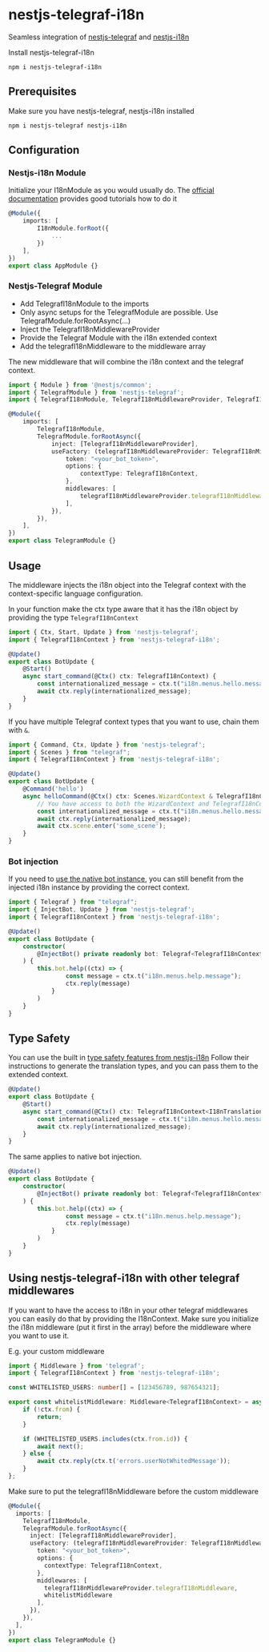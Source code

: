 # nestjs-telegraf-i18n

Seamless integration of [nestjs-telegraf](https://www.npmjs.com/package/nestjs-telegraf) and [nestjs-i18n](https://www.npmjs.com/package/nestjs-i18n)

Install nestjs-telegraf-i18n
```shell
npm i nestjs-telegraf-i18n
```

## Prerequisites
Make sure you have nestjs-telegraf, nestjs-i18n installed
```shell
npm i nestjs-telegraf nestjs-i18n
```

## Configuration

### Nestjs-i18n Module
Initialize your I18nModule as you would usually do. 
The [official documentation](https://nestjs-i18n.com/quick-start) provides good tutorials how to do it 

```typescript
@Module({
    imports: [
        I18nModule.forRoot({
            ...
        })
    ],
})
export class AppModule {}
```

### Nestjs-Telegraf Module
- Add TelegrafI18nModule to the imports
- Only async setups for the TelegrafModule are possible. Use TelegrafModule.forRootAsync(...)
- Inject the TelegrafI18nMiddlewareProvider
- Provide the Telegraf Module with the i18n extended context
- Add the telegrafI18nMiddleware to the middleware array

The new middleware that will combine the i18n context and the telegraf context.

```typescript
import { Module } from '@nestjs/common';
import { TelegrafModule } from 'nestjs-telegraf';
import { TelegrafI18nModule, TelegrafI18nMiddlewareProvider, TelegrafI18nContext } from 'nestjs-telegraf-i18n';

@Module({
    imports: [
        TelegrafI18nModule,
        TelegrafModule.forRootAsync({
            inject: [TelegrafI18nMiddlewareProvider],
            useFactory: (telegrafI18nMiddlewareProvider: TelegrafI18nMiddlewareProvider) => ({
                token: "<your_bot_token>",
                options: {
                    contextType: TelegrafI18nContext,
                },
                middlewares: [
                    telegrafI18nMiddlewareProvider.telegrafI18nMiddleware,
                ],
            }),
        }),
    ],
})
export class TelegramModule {}
```

## Usage

The middleware injects the i18n object into the Telegraf context with the context-specific language configuration. 

In your function make the ctx type aware that it has the i18n object by providing the type `TelegrafI18nContext`


```typescript
import { Ctx, Start, Update } from 'nestjs-telegraf';
import { TelegrafI18nContext } from 'nestjs-telegraf-i18n';

@Update()
export class BotUpdate {
    @Start()
    async start_command(@Ctx() ctx: TelegrafI18nContext) {
        const internationalized_message = ctx.t("i18n.menus.hello.message");
        await ctx.reply(internationalized_message);
    }
}
```

If you have multiple Telegraf context types that you want to use, chain them with `&`.

```typescript
import { Command, Ctx, Update } from 'nestjs-telegraf';
import { Scenes } from "telegraf";
import { TelegrafI18nContext } from 'nestjs-telegraf-i18n';

@Update()
export class BotUpdate {
    @Command('hello')
    async helloCommand(@Ctx() ctx: Scenes.WizardContext & TelegrafI18nContext) {
        // You have access to both the WizardContext and TelegrafI18nContext internals
        const internationalized_message = ctx.t("i18n.menus.hello.message");
        await ctx.reply(internationalized_message);
        await ctx.scene.enter('some_scene');
    }
}

```

### Bot injection
If you need to [use the native bot instance](https://nestjs-telegraf.0x467.com/extras/bot-injection.html),
you can still benefit from the injected i18n instance by providing the correct context.

```typescript
import { Telegraf } from "telegraf";
import { InjectBot, Update } from 'nestjs-telegraf';
import { TelegrafI18nContext } from 'nestjs-telegraf-i18n';

@Update()
export class BotUpdate {
    constructor(
        @InjectBot() private readonly bot: Telegraf<TelegrafI18nContext>
    ) {
        this.bot.help((ctx) => {
                const message = ctx.t("i18n.menus.help.message");
                ctx.reply(message)
            }
        )
    }
}
```

## Type Safety

You can use the built in [type safety features from nestjs-i18n](https://nestjs-i18n.com/guides/type-safety)
Follow their instructions to generate the translation types, and you can pass them to the extended context.

```typescript
@Update()
export class BotUpdate {
    @Start()
    async start_command(@Ctx() ctx: TelegrafI18nContext<I18nTranslations>) {
        const internationalized_message = ctx.t("i18n.menus.hello.message");
        await ctx.reply(internationalized_message);
    }
}
```

The same applies to native bot injection.
```typescript
@Update()
export class BotUpdate {
    constructor(
        @InjectBot() private readonly bot: Telegraf<TelegrafI18nContext<I18nTranslations>>
    ) {
        this.bot.help((ctx) => {
                const message = ctx.t("i18n.menus.help.message");
                ctx.reply(message)
            }
        )
    }
}
```

## Using nestjs-telegraf-i18n with other telegraf middlewares
If you want to have the access to i18n in your other telegraf middlewares you can easily do that by providing the I18nContext.
Make sure you initialize the i18n middleware (put it first in the array) before the middleware where you want to use it.

E.g. your custom middleware
```typescript
import { Middleware } from 'telegraf';
import { TelegrafI18nContext } from 'nestjs-telegraf-i18n';

const WHITELISTED_USERS: number[] = [123456789, 987654321];

export const whitelistMiddleware: Middleware<TelegrafI18nContext> = async (ctx: TelegrafI18nContext, next) => {
    if (!ctx.from) {
        return;
    }

    if (WHITELISTED_USERS.includes(ctx.from.id)) {
        await next();
    } else {
        await ctx.reply(ctx.t('errors.userNotWhitedMessage'));
    }
};
```

Make sure to put the telegrafI18nMiddleware before the custom middleware

```typescript
@Module({
  imports: [
    TelegrafI18nModule,
    TelegrafModule.forRootAsync({
      inject: [TelegrafI18nMiddlewareProvider],
      useFactory: (telegrafI18nMiddlewareProvider: TelegrafI18nMiddlewareProvider) => ({
        token: "<your_bot_token>",
        options: {
          contextType: TelegrafI18nContext,
        },
        middlewares: [
          telegrafI18nMiddlewareProvider.telegrafI18nMiddleware,
          whitelistMiddleware
        ],
      }),
    }),
  ],
})
export class TelegramModule {}
```